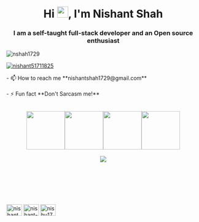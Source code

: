 <h1 align="center">Hi <img src="https://github.com/TheDudeThatCode/TheDudeThatCode/blob/master/Assets/Hi.gif" width="29px">, I'm Nishant Shah</h1>
<h3 align="center">I am a self-taught full-stack developer and an Open source enthusiast</h3>

<p align="left"> <img src="https://komarev.com/ghpvc/?username=nshah1729&label=Profile%20views&color=0e75b6&style=flat" alt="nshah1729" /> </p>



<p align="left"> <a href="https://twitter.com/nishant51711825" target="blank"><img src="https://img.shields.io/twitter/follow/nishant51711825?logo=twitter&style=for-the-badge" alt="nishant51711825" /></a> </p>
- 📫 How to reach me **nishantshah1729@gmail.com**
<br>
<br>
- ⚡ Fun fact **Don't Sarcasm me!**


<br>
<br>
<p align="center">
  <img src="https://media3.giphy.com/media/ln7z2eWriiQAllfVcn/200w.webp" width="100"><img src="https://i.giphy.com/media/eNAsjO55tPbgaor7ma/200w.webp" width="100"><img src="https://i.giphy.com/media/KzJkzjggfGN5Py6nkT/200.webp" width="100"><img src="https://i.giphy.com/media/IdyAQJVN2kVPNUrojM/200.webp" width="100"><br><br>
  <img src="https://camo.githubusercontent.com/936a08778c7e4885053d148c07bbd2339dfbdd80/68747470733a2f2f6665726f73732e6e65742f782f6e6f6465322e676966" /><br><br>
  
</p>
<br>
 

<br><br>


<a href="https://twitter.com/nishant51711825" target="blank"><img align="center" src="https://raw.githubusercontent.com/rahuldkjain/github-profile-readme-generator/master/src/images/icons/Social/twitter.svg" alt="nishant51711825" height="30" width="40" /></a>
<a href="https://linkedin.com/in/nishant-shah1729" target="_blank"><img align="center" src="https://raw.githubusercontent.com/rahuldkjain/github-profile-readme-generator/master/src/images/icons/Social/linked-in-alt.svg" alt="nishant-shah1729" height="30" width="40" /></a>
<a href="https://www.leetcode.com/nishu1729" target="_blank"><img align="center" src="https://raw.githubusercontent.com/rahuldkjain/github-profile-readme-generator/master/src/images/icons/Social/leet-code.svg" alt="nishu1729" height="30" width="40" target="_blank"/></a>
</p>
